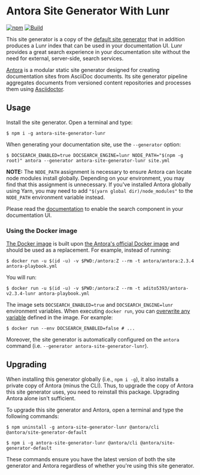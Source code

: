# Antora Site Generator With Lunr

[![npm](https://img.shields.io/npm/v/antora-site-generator-lunr)](https://www.npmjs.com/package/antora-site-generator-lunr)
[![Build](https://github.com/Mogztter/antora-site-generator-lunr/workflows/Build/badge.svg)](https://github.com/Mogztter/antora-site-generator-lunr/actions?query=workflow%3ABuild)

This site generator is a copy of the [default site generator](https://gitlab.com/antora/antora/blob/master/packages/site-generator-default/README.adoc) that in addition produces a Lunr index that can be used in your documentation UI.
Lunr provides a great search experience in your documentation site without the need for external, server-side, search services.

[Antora](https://antora.org) is a modular static site generator designed for creating documentation sites from AsciiDoc documents.
Its site generator pipeline aggregates documents from versioned content repositories and processes them using [Asciidoctor](https://asciidoctor.org).

## Usage

Install the site generator.
Open a terminal and type:

    $ npm i -g antora-site-generator-lunr

When generating your documentation site, use the `--generator` option:

    $ DOCSEARCH_ENABLED=true DOCSEARCH_ENGINE=lunr NODE_PATH="$(npm -g root)" antora --generator antora-site-generator-lunr site.yml

**NOTE:** The `NODE_PATH` assignment is necessary to ensure Antora can locate node modules install globally.
Depending on your environment, you may find that this assignment is unnecessary.
If you've installed Antora globally using Yarn, you may need to add `"$(yarn global dir)/node_modules"` to the `NODE_PATH` environment variable instead.

Please read the [documentation](https://github.com/Mogztter/antora-lunr#enable-the-search-component-in-the-ui) to enable the search component in your documentation UI.

### Using the Docker image

[The Docker image](https://hub.docker.com/r/adito5393/antora-v2.3.4-lunr) is built upon [the Antora's official Docker image](https://docs.antora.org/antora/2.3/antora-container/#run-the-antora-image) and should be used as a replacement. For example, instead of running:

    $ docker run -u $(id -u) -v $PWD:/antora:Z --rm -t antora/antora:2.3.4 antora-playbook.yml

You will run:

    $ docker run -u $(id -u) -v $PWD:/antora:Z --rm -t adito5393/antora-v2.3.4-lunr antora-playbook.yml

The image sets `DOCSEARCH_ENABLED=true` and `DOCSEARCH_ENGINE=lunr` environment variables. When executing `docker run`, you can [overwrite any variable](https://docs.docker.com/engine/reference/commandline/run/#set-environment-variables--e---env---env-file) defined in the image. For example:

    $ docker run --env DOCSEARCH_ENABLED=false # ...

Moreover, the site generator is automatically configured on the `antora` command (i.e. `--generator antora-site-generator-lunr`).

## Upgrading

When installing this generator globally (i.e., `npm i -g`), it also installs a private copy of Antora (minus the CLI).
Thus, to upgrade the copy of Antora this site generator uses, you need to reinstall this package.
Upgrading Antora alone isn't sufficient.

To upgrade this site generator and Antora, open a terminal and type the following commands:

    $ npm uninstall -g antora-site-generator-lunr @antora/cli @antora/site-generator-default
    
    $ npm i -g antora-site-generator-lunr @antora/cli @antora/site-generator-default

These commands ensure you have the latest version of both the site generator and Antora regardless of whether you're using this site generator.

